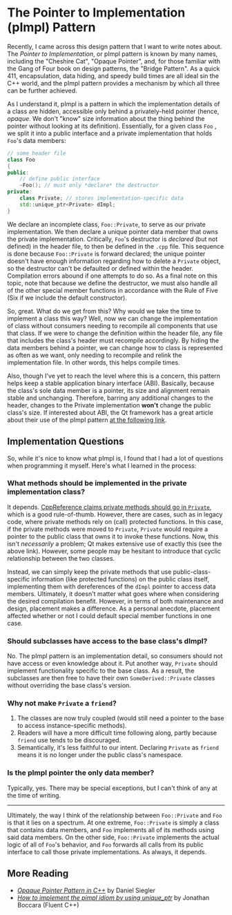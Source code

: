 # The Pointer to Implementation (pImpl) Pattern

Recently, I came across this design pattern that I want to write notes about. The *Pointer to
Implementation*, or pImpl pattern is known by many names, including the "Cheshire Cat", "Opaque
Pointer", and, for those familiar with the Gang of Four book on design patterns, the "Bridge
Pattern". As a quick 411, encapsulation, data hiding, and speedy build times are all ideal sin the
C++ world, and the pImpl pattern provides a mechanism by which all three can be further achieved. 

As I understand it, pImpl is a pattern in which the implementation details of a class are hidden,
accessible only behind a privately-held pointer (hence, *opaque*. We don't "know" size information
about the thing behind the pointer without looking at its definition). Essentially, for a given
class `Foo` , we split it into a public interface and a private implementation that holds `Foo`'s
data members:

```cpp
// some header file
class Foo
{
public:
	// define public interface
	~Foo(); // must only *declare* the destructor
private:
	class Private; // stores implementation-specific data
	std::unique_ptr<Private> dImpl;
}
```
We declare an incomplete class, `Foo::Private`, to serve as our private implementation. We then
declare a unique pointer data member that owns the private implementation. Critically, `Foo`'s
destructor is *declared* (but not defined) in the header file, to then be defined in the `.cpp`
file. This sequence is done because `Foo::Private` is forward declared; the unique pointer doesn't
have enough information regarding how to delete a `Private` object, so the destructor can't be
defaulted or defined within the header. Compilation errors abound if one attempts to do so. As a
final note on this topic, note that because we define the destructor, we must also handle all of the
other special member functions in accordance with the Rule of Five (Six if we include the default
constructor).

So, great. What do we get from this? Why would we take the time to implement a class this way? Well,
now we can change the implementation of class without consumers needing to recompile all components
that use that class. If we were to change the definition within the header file, any file that
includes the class's header must recompile accordingly. By hiding the data members behind a pointer,
we can change how to class is represented as often as we want, only needing to recompile and relink
the implementation file. In other words, this helps compile times. 

Also, though I've yet to reach the level where this is a concern, this pattern helps keep a stable
application binary interface (ABI). Basically, because the class's sole data member is a pointer,
its size and alignment remain stable and unchanging. Therefore, barring any additional changes to
the header, changes to the Private implementation **won't** change the public class's size. If
interested about ABI, the Qt framework has a great article about their use of the pImpl pattern [at
the following link](https://wiki.qt.io/D-Pointer).

## Implementation Questions

So, while it's nice to know what pImpl is, I found that I had a lot of questions when programming it
myself. Here's what I learned in the process:


### What methods should be implemented in the private implementation class?

It depends. [CppReference claims private methods should go in
`Private`](https://en.cppreference.com/w/cpp/language/pimpl), which is a good rule-of-thumb.
However, there are cases, such as in legacy code, where private methods rely on (call) protected
functions. In this case, if the private methods were moved to `Private`, `Private` would require a
pointer to the public class that owns it to invoke these functions. Now, this isn't *necessarily* a
problem; Qt makes extensive use of exactly this (see the above link). However, some people may be
hesitant to introduce that cyclic relationship between the two classes.

Instead, we can simply keep the private methods that use public-class-specific information (like
protected functions) on the public class itself, implementing them with dereferences of the `dImpl`
pointer to access data members. Ultimately, it doesn't matter what goes where when considering the
desired compilation benefit. However, in terms of both maintenance and design, placement makes a
difference. As a personal anecdote, placement affected whether or not I could default special member
functions in one case. 

### Should subclasses have access to the base class's dImpl?

No. The pImpl pattern is an implementation detail, so consumers should not have access or even
knowledge about it. Put another way, `Private` should implement functionality specific to the base
class. As a result, the subclasses are then free to have their own `SomeDerived::Private` classes
without overriding the base class's version.

### Why not make `Private` a `friend`?

1. The classes are now truly coupled (would still need a pointer to the base to access
   instance-specific methods).
2. Readers will have a more difficult time following along, partly because `friend` use tends to be
   discouraged. 
3. Semantically, it's less faithful to our intent. Declaring `Private` as `friend` means it is no
   longer under the public class's namespace. 

### Is the pImpl pointer the only data member?

Typically, yes. There may be special exceptions, but I can't think of any at the time of writing.

---

Ultimately, the way I think of the relationship between `Foo::Private` and `Foo`  is that it lies on
a spectrum. At one extreme, `Foo::Private` is simply a class that contains data members, and `Foo`
implements all of its methods using said data members. On the other side, `Foo::Private` implements
the actual logic of all of `Foo`'s behavior, and  `Foo` forwards all calls from its public interface
to call those private implementations. As always, it depends.

## More Reading

- [*Opaque Pointer Pattern in C++*](https://danielsieger.com/blog/2024/08/02/cpp-opaque-pointer-pattern.html) by Daniel Siegler
- [*How to implement the pimpl idiom by using unique_ptr*](https://www.fluentcpp.com/2017/09/22/make-pimpl-using-unique_ptr/) by Jonathan
  Boccara (Fluent C++)